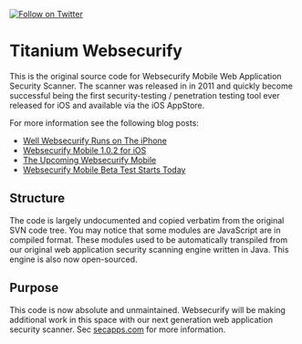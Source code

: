 [![Follow on Twitter](https://img.shields.io/twitter/follow/websecurify.svg?logo=twitter)](https://twitter.com/websecurify)

# Titanium Websecurify

This is the original source code for Websecurify Mobile Web Application Security Scanner. The scanner was released in in 2011 and quickly become successful being the first security-testing / penetration testing tool ever released for iOS and available via the iOS AppStore.

For more information see the following blog posts:

* [Well Websecurify Runs on The iPhone](https://www.gnucitizen.org/blog/well-websecurify-runs-on-the-iphone/)
* [Websecurify Mobile 1.0.2 for iOS
](https://blog.websecurify.com/2012/02/websecurify-mobile-102-for-ios.html)
* [The Upcoming Websecurify Mobile](https://blog.websecurify.com/2012/02/upcoming-websecurify-mobile.html)
* [Websecurify Mobile Beta Test Starts Today](https://blog.websecurify.com/2011/08/websecurify-mobile-beta-test-starts.html)

## Structure

The code is largely undocumented and copied verbatim from the original SVN code tree. You may notice that some modules are JavaScript are in compiled format. These modules used to be automatically transpiled from our original web application security scanning engine written in Java. This engine is also now open-sourced.

## Purpose

This code is now absolute and unmaintained. Websecurify will be making additional work in this space with our next generation web application security scanner. Sec [secapps.com](https://secapps.com) for more information.
